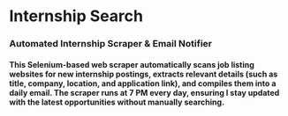 # Internship Search
### Automated Internship Scraper &amp; Email Notifier
#### This Selenium-based web scraper automatically scans job listing websites for new internship postings, extracts relevant details (such as title, company, location, and application link), and compiles them into a daily email. The scraper runs at 7 PM every day, ensuring I stay updated with the latest opportunities without manually searching.
